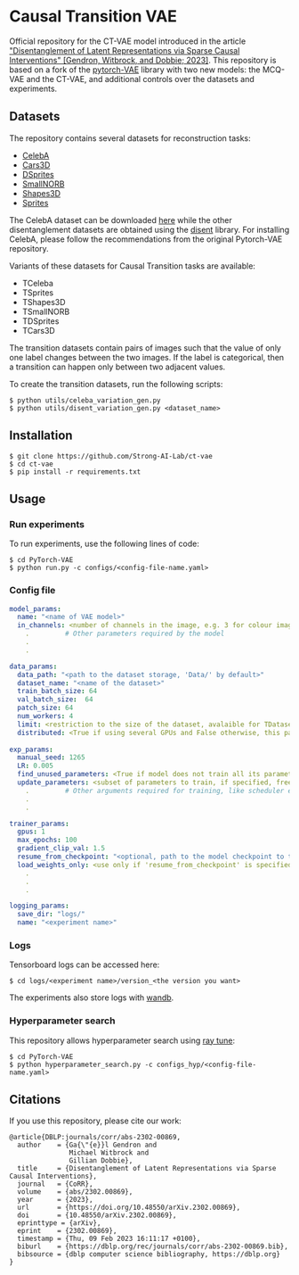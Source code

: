 
# Causal Transition VAE


Official repository for the CT-VAE model introduced in the article ["Disentanglement of Latent Representations via Sparse Causal Interventions" [Gendron, Witbrock, and Dobbie; 2023]](https://arxiv.org/abs/2302.00869). This repository is based on a fork of the [pytorch-VAE](https://github.com/AntixK/PyTorch-VAE) library with two new models: the MCQ-VAE and the CT-VAE, and additional controls over the datasets and experiments.


## Datasets

The repository contains several datasets for reconstruction tasks:
  - [CelebA](https://openaccess.thecvf.com/content_iccv_2015/html/Liu_Deep_Learning_Face_ICCV_2015_paper.html)
  - [Cars3D](https://papers.nips.cc/paper/2015/hash/e07413354875be01a996dc560274708e-Abstract.html)
  - [DSprites](https://openreview.net/forum?id=Sy2fzU9gl) 
  - [SmallNORB](https://www.computer.org/csdl/proceedings-article/cvpr/2004/215820097/12OmNwOnn1p)
  - [Shapes3D](http://proceedings.mlr.press/v80/kim18b.html)
  - [Sprites](https://proceedings.neurips.cc/paper/2015/hash/e07413354875be01a996dc560274708e-Abstract.html)

The CelebA dataset can be downloaded [here](http://mmlab.ie.cuhk.edu.hk/projects/CelebA.html) while the other disentanglement datasets are obtained using the [disent](https://github.com/nmichlo/disent) library. For installing CelebA, please follow the recommendations from the original Pytorch-VAE repository.


Variants of these datasets for Causal Transition tasks are available: 
    
  - TCeleba
  - TSprites
  - TShapes3D
  - TSmallNORB
  - TDSprites
  - TCars3D

The transition datasets contain pairs of images such that the value of only one label changes between the two images. If the label is categorical, then a transition can happen only between two adjacent values.

To create the transition datasets, run the following scripts:
```
$ python utils/celeba_variation_gen.py
$ python utils/disent_variation_gen.py <dataset_name>
```


## Installation
```
$ git clone https://github.com/Strong-AI-Lab/ct-vae
$ cd ct-vae
$ pip install -r requirements.txt
```

## Usage

### Run experiments

To run experiments, use the following lines of code:
```
$ cd PyTorch-VAE
$ python run.py -c configs/<config-file-name.yaml>
```

### Config file

```yaml
model_params:
  name: "<name of VAE model>"
  in_channels: <number of channels in the image, e.g. 3 for colour images and 1 for B&W>
    .         # Other parameters required by the model
    .
    .

data_params:
  data_path: "<path to the dataset storage, 'Data/' by default>"
  dataset_name: "<name of the dataset>"
  train_batch_size: 64
  val_batch_size:  64
  patch_size: 64
  num_workers: 4
  limit: <restriction to the size of the dataset, avalaible for TDatasets only>
  distributed: <True if using several GPUs and False otherwise, this parameter is needed for TDatasets only>
  
exp_params:
  manual_seed: 1265
  LR: 0.005
  find_unused_parameters: <True if model does not train all its parameters during a forward pass, False otherwise>
  update_parameters: <subset of parameters to train, if specified, freezes the training of all other parameters of the model>
    .         # Other arguments required for training, like scheduler etc.
    .
    .

trainer_params:
  gpus: 1         
  max_epochs: 100
  gradient_clip_val: 1.5
  resume_from_checkpoint: "<optional, path to the model checkpoint to to load the model from>"
  load_weights_only: <use only if 'resume_from_checkpoint' is specified, if True, will not load the state of the optimizers>
    .
    .
    .

logging_params:
  save_dir: "logs/"
  name: "<experiment name>"
```

### Logs

Tensorboard logs can be accessed here:
```
$ cd logs/<experiment name>/version_<the version you want>
```
The experiments also store logs with [wandb](https://wandb.ai/site).

### Hyperparameter search

This repository allows hyperparameter search using [ray tune](https://www.ray.io/ray-tune):

```
$ cd PyTorch-VAE
$ python hyperparameter_search.py -c configs_hyp/<config-file-name.yaml>
```


## Citations

If you use this repository, please cite our work:
```
@article{DBLP:journals/corr/abs-2302-00869,
  author    = {Ga{\"{e}}l Gendron and
               Michael Witbrock and
               Gillian Dobbie},
  title     = {Disentanglement of Latent Representations via Sparse Causal Interventions},
  journal   = {CoRR},
  volume    = {abs/2302.00869},
  year      = {2023},
  url       = {https://doi.org/10.48550/arXiv.2302.00869},
  doi       = {10.48550/arXiv.2302.00869},
  eprinttype = {arXiv},
  eprint    = {2302.00869},
  timestamp = {Thu, 09 Feb 2023 16:11:17 +0100},
  biburl    = {https://dblp.org/rec/journals/corr/abs-2302-00869.bib},
  bibsource = {dblp computer science bibliography, https://dblp.org}
}
```
